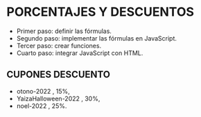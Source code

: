 # PORCENTAJES Y DESCUENTOS

- Primer paso: definir las fórmulas.
- Segundo paso: implementar las fórmulas en JavaScript.
- Tercer paso: crear funciones.
- Cuarto paso: integrar JavaScript con HTML.

## CUPONES DESCUENTO

- otono-2022 , 15%,
- YaizaHalloween-2022 , 30%,
- noel-2022 , 25%.
